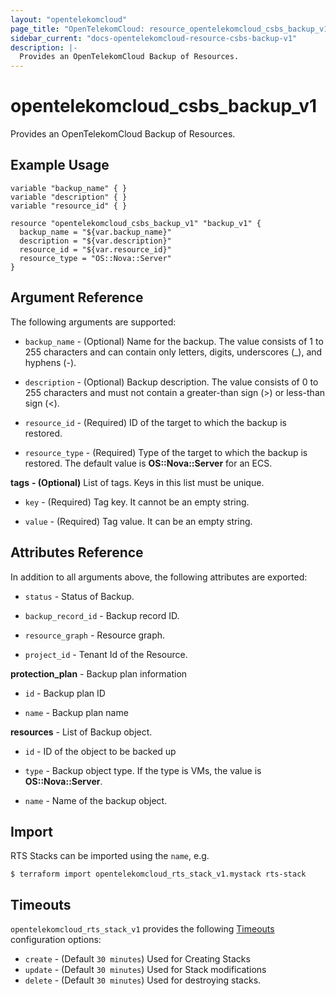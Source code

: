 ```yaml
---
layout: "opentelekomcloud"
page_title: "OpenTelekomCloud: resource_opentelekomcloud_csbs_backup_v1"
sidebar_current: "docs-opentelekomcloud-resource-csbs-backup-v1"
description: |-
  Provides an OpenTelekomCloud Backup of Resources.
---
```


# opentelekomcloud_csbs_backup_v1

Provides an OpenTelekomCloud Backup of Resources.

## Example Usage

 ```hcl
 variable "backup_name" { }
 variable "description" { }
 variable "resource_id" { }
 
 resource "opentelekomcloud_csbs_backup_v1" "backup_v1" {
   backup_name = "${var.backup_name}"
   description = "${var.description}"
   resource_id = "${var.resource_id}"
   resource_type = "OS::Nova::Server"
 }

 ```
## Argument Reference
The following arguments are supported:


* `backup_name` - (Optional) Name for the backup. The value consists of 1 to 255 characters and can contain only letters, digits, underscores (_), and hyphens (-).

* `description` - (Optional) Backup description. The value consists of 0 to 255 characters and must not contain a greater-than sign (>) or less-than sign (<).

* `resource_id` - (Required) ID of the target to which the backup is restored.

* `resource_type` - (Required) Type of the target to which the backup is restored. The default value is **OS::Nova::Server** for an ECS.

**tags** **- (Optional)** List of tags. Keys in this list must be unique.

* `key` - (Required) Tag key. It cannot be an empty string.
    
* `value` - (Required) Tag value. It can be an empty string.
## Attributes Reference
In addition to all arguments above, the following attributes are exported:



* `status` - Status of Backup.

* `backup_record_id` - Backup record ID.

* `resource_graph` - Resource graph.

* `project_id` - Tenant Id of the Resource.

**protection_plan** - Backup plan information

* `id` -  Backup plan ID
    
* `name` -  Backup plan name
    
**resources** - List of Backup object.

* `id` - ID of the object to be backed up

* `type` - Backup object type. If the type is VMs, the value is **OS::Nova::Server**.

* `name` - Name of the backup object.


## Import

RTS Stacks can be imported using the `name`, e.g.

```
$ terraform import opentelekomcloud_rts_stack_v1.mystack rts-stack
```


<a id="timeouts"></a>
## Timeouts

`opentelekomcloud_rts_stack_v1` provides the following
[Timeouts](/docs/configuration/resources.html#timeouts) configuration options:

- `create` - (Default `30 minutes`) Used for Creating Stacks
- `update` - (Default `30 minutes`) Used for Stack modifications
- `delete` - (Default `30 minutes`) Used for destroying stacks.

